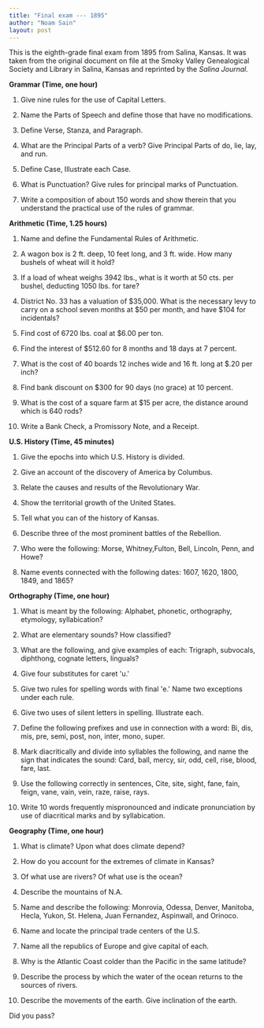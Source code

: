 ```yaml
---
title: "Final exam --- 1895"
author: "Noam Sain"
layout: post
---
```


This is the eighth-grade final exam from 1895 from Salina, Kansas. It was taken from the original document on file at the Smoky Valley Genealogical Society and Library in Salina, Kansas and reprinted by the *Salina Journal.*

**Grammar (Time, one hour)**

1. Give nine rules for the use of Capital Letters.

2. Name the Parts of Speech and define those that have no modifications.

3. Define Verse, Stanza, and Paragraph.

4. What are the Principal Parts of a verb? Give Principal Parts of do, lie, lay, and run.

5. Define Case, Illustrate each Case.

6. What is Punctuation? Give rules for principal marks of Punctuation.

7. Write a composition of about 150 words and show therein that you understand the practical use of the rules of grammar.

**Arithmetic (Time, 1.25 hours)**

1. Name and define the Fundamental Rules of Arithmetic.

2. A wagon box is 2 ft. deep, 10 feet long, and 3 ft. wide. How many bushels of wheat will it hold?

3. If a load of wheat weighs 3942 lbs., what is it worth at 50 cts. per bushel, deducting 1050 lbs. for tare?

4. District No. 33 has a valuation of $35,000. What is the necessary levy to carry on a school seven months at $50 per month, and have $104 for incidentals?

5. Find cost of 6720 lbs. coal at $6.00 per ton.

6. Find the interest of $512.60 for 8 months and 18 days at 7 percent.

7. What is the cost of 40 boards 12 inches wide and 16 ft. long at $.20 per inch?

8. Find bank discount on $300 for 90 days (no grace) at 10 percent.

9. What is the cost of a square farm at $15 per acre, the distance around which is 640 rods?

10. Write a Bank Check, a Promissory Note, and a Receipt.

**U.S. History (Time, 45 minutes)**

1. Give the epochs into which U.S. History is divided.

2. Give an account of the discovery of America by Columbus.

3. Relate the causes and results of the Revolutionary War.

4. Show the territorial growth of the United States.

5. Tell what you can of the history of Kansas.

6. Describe three of the most prominent battles of the Rebellion.

7. Who were the following: Morse, Whitney,Fulton, Bell, Lincoln, Penn, and Howe?

8. Name events connected with the following dates: 1607, 1620, 1800, 1849, and 1865?

**Orthography (Time, one hour)**

1. What is meant by the following: Alphabet, phonetic, orthography, etymology, syllabication?

2. What are elementary sounds? How classified?

3. What are the following, and give examples of each: Trigraph, subvocals, diphthong, cognate letters, linguals?

4. Give four substitutes for caret 'u.'

5. Give two rules for spelling words with final 'e.' Name two exceptions under each rule.

6. Give two uses of silent letters in spelling. Illustrate each.

7. Define the following prefixes and use in connection with a word: Bi, dis, mis, pre, semi, post, non, inter, mono, super.

8. Mark diacritically and divide into syllables the following, and name the sign that indicates the sound: Card, ball, mercy, sir, odd, cell, rise, blood, fare, last.

9. Use the following correctly in sentences, Cite, site, sight, fane, fain, feign, vane, vain, vein, raze, raise, rays.

10. Write 10 words frequently mispronounced and indicate pronunciation by use of diacritical marks and by syllabication.

**Geography (Time, one hour)**

1. What is climate? Upon what does climate depend?

2. How do you account for the extremes of climate in Kansas?

3. Of what use are rivers? Of what use is the ocean?

4. Describe the mountains of N.A.

5. Name and describe the following: Monrovia, Odessa, Denver, Manitoba, Hecla, Yukon, St. Helena, Juan Fernandez, Aspinwall, and Orinoco.

6. Name and locate the principal trade centers of the U.S.

7. Name all the republics of Europe and give capital of each.

8. Why is the Atlantic Coast colder than the Pacific in the same latitude?

9. Describe the process by which the water of the ocean returns to the sources of rivers.

10. Describe the movements of the earth. Give inclination of the earth.

Did you pass?

